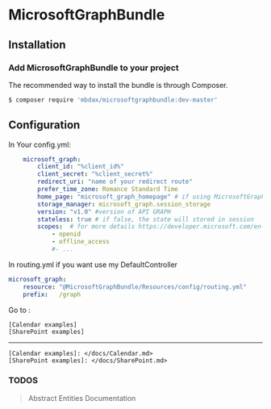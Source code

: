# MicrosoftGraphBundle

## Installation


### Add MicrosoftGraphBundle to your project

The recommended way to install the bundle is through Composer.

```bash
$ composer require 'mbdax/microsoftgraphbundle:dev-master'
```



## Configuration 

In Your config.yml:
``` yml
    microsoft_graph:
        client_id: "%client_id%"
        client_secret: "%client_secret%"
        redirect_uri: "name of your redirect route"
        prefer_time_zone: Romance Standard Time
        home_page: "microsoft_graph_homepage" # if using MicrosoftGraph routing
        storage_manager: microsoft_graph.session_storage
        version: "v1.0" #version of API GRAPH
        stateless: true # if false, the state will stored in session
        scopes:  # for more details https://developer.microsoft.com/en-us/graph/docs/authorization/permission_scopes
            - openid
            - offline_access
            #- ...


```
In routing.yml if you want use my DefaultController 

``` yml
microsoft_graph:
    resource: "@MicrosoftGraphBundle/Resources/config/routing.yml"
    prefix:   /graph
```


Go to :

    [Calendar examples]
    [SharePoint examples]
***
    [Calendar examples]: </docs/Calendar.md>
    [SharePoint examples]: </docs/SharePoint.md>

### TODOS
> Abstract Entities
> Documentation